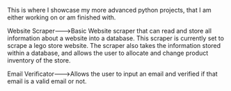 This is where I showcase my more advanced python projects, that I am either working on or am finished with.

Website Scraper--->Basic Website scraper that can read and store all information about a website into a database.
                    This scraper is currently set to scrape a lego store website.
                    The scraper also takes the information stored within a database, and allows the user to allocate and change product inventory of the store.

Email Verificator--->Allows the user to input an email and verified if that email is a valid email or not.

